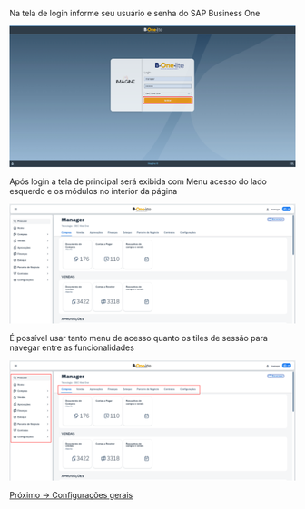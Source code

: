 Na tela de login informe seu usuário e senha do SAP Business One

![Architect](https://github.com/EmpresaM2D2/WebContent/blob/master/b1lite/login.png?raw=true)

Após login a tela de principal será exibida com Menu acesso do lado esquerdo e os módulos no interior da página

![Architect](https://github.com/EmpresaM2D2/WebContent/blob/master/b1lite/home.png?raw=true)

É possível usar tanto menu de acesso quanto os tiles de sessão para navegar entre as funcionalidades

![Architect](https://github.com/EmpresaM2D2/WebContent/blob/master/b1lite/home-menu.png?raw=true)

[Próximo -> Configurações gerais](3-general-settings.MD)